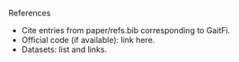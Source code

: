References

- Cite entries from paper/refs.bib corresponding to GaitFi.
- Official code (if available): link here.
- Datasets: list and links.
